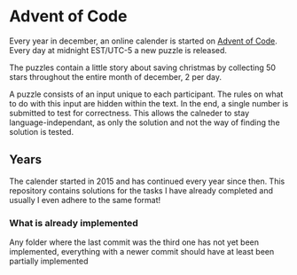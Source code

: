 # Advent of Code

Every year in december, an online calender is started on [Advent of Code](https://adventofcode.com/). Every day at midnight EST/UTC-5 a new puzzle is released.

The puzzles contain a little story about saving christmas by collecting 50 stars throughout the entire month of december, 2 per day.

A puzzle consists of an input unique to each participant. The rules on what to do with this input are hidden within the text. In the end, a single number is submitted to test for correctness. This allows the calneder to stay language-independant, as only the solution and not the way of finding the solution is tested.

## Years

The calender started in 2015 and has continued every year since then. This repository contains solutions for the tasks I have already completed and usually I even adhere to the same format!

### What is already implemented

Any folder where the last commit was the third one has not yet been implemented, everything with a newer commit should have at least been partially implemented
